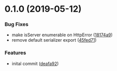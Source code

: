 # 0.1.0 (2019-05-12)

### Bug Fixes

- make isServer enumerable on HttpError ([18174a9](https://github.com/ersims/botched/commit/18174a9))
- remove default serializer export ([45fed71](https://github.com/ersims/botched/commit/45fed71))

### Features

- inital commit ([deafa92](https://github.com/ersims/botched/commit/deafa92))
